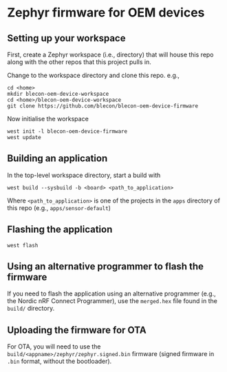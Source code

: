 # Zephyr firmware for OEM devices

## Setting up your workspace

First, create a Zephyr workspace (i.e., directory) that will house this repo along with  the other repos that this project pulls in.

Change to the workspace directory and clone this repo. e.g.,

```
cd <home>
mkdir blecon-oem-device-workspace
cd <home>/blecon-oem-device-workspace
git clone https://github.com/blecon/blecon-oem-device-firmware
```

Now initialise the workspace

```
west init -l blecon-oem-device-firmware
west update
```

## Building an application

In the top-level workspace directory, start a build with

```
west build --sysbuild -b <board> <path_to_application>
```

Where `<path_to_application>` is one of the projects in the `apps` directory of this repo (e.g., `apps/sensor-default`)

## Flashing the application

```
west flash
```

## Using an alternative programmer to flash the firmware

If you need to flash the application using an alternative programmer (e.g., the Nordic nRF Connect Programmer), use the
`merged.hex` file found in the `build/` directory.

## Uploading the firmware for OTA

For OTA, you will need to use the `build/<appname>/zephyr/zephyr.signed.bin` firmware (signed firmware in `.bin` format, without
the bootloader).
